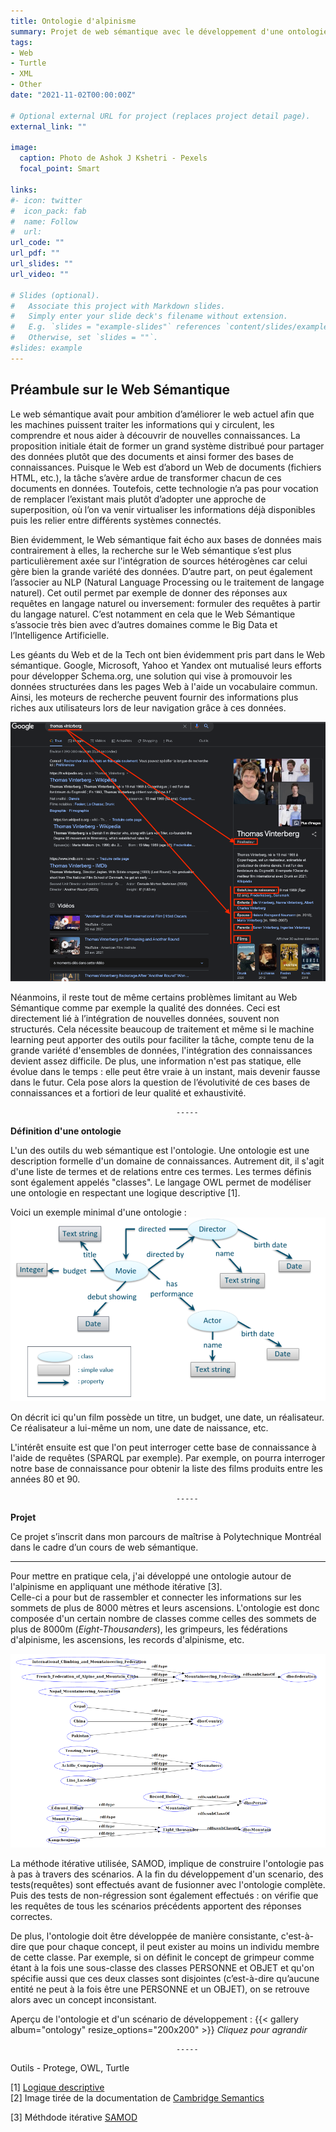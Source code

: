 ```yaml
---
title: Ontologie d'alpinisme
summary: Projet de web sémantique avec le développement d'une ontologie OWL
tags:
- Web
- Turtle
- XML
- Other
date: "2021-11-02T00:00:00Z"

# Optional external URL for project (replaces project detail page).
external_link: ""

image:
  caption: Photo de Ashok J Kshetri - Pexels
  focal_point: Smart

links:
#- icon: twitter
#  icon_pack: fab
#  name: Follow
#  url:
url_code: ""
url_pdf: ""
url_slides: ""
url_video: ""

# Slides (optional).
#   Associate this project with Markdown slides.
#   Simply enter your slide deck's filename without extension.
#   E.g. `slides = "example-slides"` references `content/slides/example-slides.md`.
#   Otherwise, set `slides = ""`.
#slides: example
---
```

**Préambule sur le Web Sémantique**
-------

Le web sémantique avait pour ambition d’améliorer le web actuel afin que les machines puissent traiter les informations qui y circulent, les comprendre et nous aider à découvrir de nouvelles connaissances. La proposition initiale était de former un grand système distribué pour partager des données plutôt que des documents et ainsi former des bases de connaissances. Puisque le Web est d’abord un Web de documents (fichiers HTML, etc.), la tâche s’avère ardue de transformer chacun de ces documents en données. Toutefois, cette technologie n’a pas pour vocation de remplacer l’existant mais plutôt d’adopter une approche de superposition, où l’on va venir virtualiser les informations déjà disponibles puis les relier entre différents systèmes connectés.

Bien évidemment, le Web sémantique fait écho aux bases de données mais contrairement à elles, la recherche sur le Web sémantique s’est plus particulièrement axée sur l'intégration de sources hétérogènes car celui gère bien la grande variété des données. D’autre part, on peut également l’associer au NLP (Natural Language Processing ou le traitement de langage naturel). Cet outil permet par exemple de donner des réponses aux requêtes en langage naturel ou inversement: formuler des requêtes à partir du langage naturel. C’est notamment en cela que le Web Sémantique s’associe très bien avec d’autres domaines comme le Big Data et l’Intelligence Artificielle.

Les géants du Web et de la Tech ont bien évidemment pris part dans le Web sémantique. Google, Microsoft, Yahoo et Yandex ont mutualisé leurs efforts pour développer Schema.org, une solution qui vise à promouvoir les données structurées dans les pages Web à l'aide un vocabulaire commun. Ainsi, les moteurs de recherche peuvent fournir des informations plus riches aux utilisateurs lors de leur navigation grâce à ces données. 

![Where is my image ?](projet-ontology-google.png "Recherche sémantique sur Google")

Néanmoins, il reste tout de même certains problèmes limitant au Web Sémantique comme par exemple la qualité des données. Ceci est directement lié à l’intégration de nouvelles données, souvent non structurés. Cela nécessite beaucoup de traitement et même si le machine learning peut apporter des outils pour faciliter la tâche, compte tenu de la grande variété d'ensembles de données, l'intégration des connaissances devient assez difficile.
De plus, une information n'est pas statique, elle évolue dans le temps : elle peut être vraie à un instant, mais devenir fausse dans le futur. Cela pose alors la question de l’évolutivité de ces bases de connaissances et a fortiori de leur qualité et exhaustivité.

                                         -----

**Définition d'une ontologie**

L'un des outils du web sémantique est l'ontologie. Une ontologie est une description formelle d'un domaine de connaissances. Autrement dit, il s'agit d'une liste de termes et de relations entre ces termes. Les termes définis sont également appelés "classes". Le langage OWL permet de modéliser une ontologie en respectant une logique descriptive [1].

Voici un exemple minimal d'une ontologie :
![Where is my image ?](projet-ontology-definition.png "Exemple d'ontologie de film[2]")

On décrit ici qu'un film possède un titre, un budget, une date, un réalisateur. Ce réalisateur a lui-même un nom, une date de naissance, etc.

L'intérêt ensuite est que l'on peut interroger cette base de connaissance à l'aide de requêtes (SPARQL par exemple). Par exemple, on pourra interroger notre base de connaissance pour obtenir la liste des films produits entre les années 80 et 90. 


                                         -----

**Projet**

Ce projet s’inscrit dans mon parcours de maîtrise à Polytechnique Montréal dans le cadre d’un cours de web sémantique.

-----

Pour mettre en pratique cela, j'ai développé une ontologie autour de l'alpinisme en appliquant une méthode itérative [3].  
Celle-ci a pour but de rassembler et connecter les informations sur les sommets de plus de 8000 mètres et leurs ascensions. L'ontologie est donc composée d'un certain nombre de classes comme celles des sommets de plus de 8000m (*Eight-Thousanders*), les grimpeurs, les fédérations d'alpinisme, les ascensions, les records d'alpinisme, etc.

![Where is my image ?](projet-ontology-graph.png "Exemple de graphe qui présente les fédérations d’alpinisme, les pays, les sommets de 8000m, les grimpeurs et les détenteurs de record")

La méthode itérative utilisée, SAMOD, implique de construire l'ontologie pas à pas à travers des scénarios. A la fin du développement d'un scenario, des tests(requêtes) sont effectués avant de fusionner avec l'ontologie complète. Puis des tests de non-régression sont également effectués : on vérifie que les requêtes de tous les scénarios précédents apportent des réponses correctes. 

De plus, l'ontologie doit être développée de manière consistante, c'est-à-dire que pour chaque concept, il peut exister au moins un individu membre de cette classe. Par exemple, si on définit le concept de grimpeur comme étant à la fois une sous-classe des classes PERSONNE et OBJET et qu'on spécifie aussi que ces deux classes sont disjointes (c’est-à-dire qu’aucune entité ne peut à la fois être une PERSONNE et un OBJET), on se retrouve alors avec un concept inconsistant. 

Aperçu de l'ontologie et d'un scénario de développement :
{{< gallery album="ontology" resize_options="200x200" >}}
*Cliquez pour agrandir*

                                         -----

Outils - Protege, OWL, Turtle

[1] [Logique descriptive](https://fr.wikipedia.org/wiki/Logique_de_description)    
[2] Image tirée de la documentation de [Cambridge Semantics ](https://docs.cambridgesemantics.com/anzo/v4.3/userdoc/models-intro.htm) 

[3] Méthdode itérative [SAMOD](https://essepuntato.it/samod/)  


